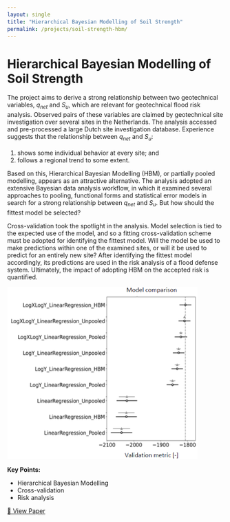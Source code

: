 ```yaml
---
layout: single
title: "Hierarchical Bayesian Modelling of Soil Strength"
permalink: /projects/soil-strength-hbm/
---
```


# Hierarchical Bayesian Modelling of Soil Strength

The project aims to derive a strong relationship between two geotechnical variables, *q<sub>net<sub>* and *S<sub>u<sub>*, which are relevant for geotechnical flood risk analysis. Observed pairs of these variables are claimed by geotechnical site investigation over several sites in the Netherlands. The analysis accessed and pre-processed a large Dutch site investigation database. Experience suggests that the relationship between *q<sub>net<sub>* and *S<sub>u<sub>*:
1. shows some individual behavior at every site; and
2. follows a regional trend to some extent.

Based on this, Hierarchical Bayesian Modelling (HBM), or partially pooled modelling, appears as an attractive alternative. The analysis adopted an extensive Bayesian data analysis workflow, in which it examined several approaches to pooling, functional forms and statistical error models in search for a strong relationship between *q<sub>net<sub>* and *S<sub>u<sub>*. But how should the fittest model be selected?

Cross-validation took the spotlight in the analysis. Model selection is tied to the expected use of the model, and so a fitting cross-validation scheme must be adopted for identifying the fittest model. Will the model be used to make predictions within one of the examined sites, or will it be used to predict for an entirely new site? After identifying the fittest model accordingly, its predictions are used in the risk analysis of a flood defense system. Ultimately, the impact of adopting HBM on the accepted risk is quantified.

<img src="../assets/hbm.png" alt="hbm" height="400"/>

**Key Points:**
- Hierarchical Bayesian Modelling
- Cross-validation
- Risk analysis

[🔗 View Paper](https://rpsonline.com.sg/proceedings/isrerm2022/html/MS-13-037.xml)